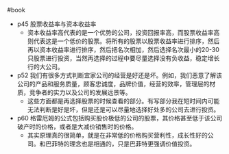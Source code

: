 #book 
- p45 股票收益率与资本收益率 
    - 资本收益率高代表的是一个优势的公司，投资回报率高，而股票收益率高则代表这是一个低价的股票。将所有的股票以股票收益率进行排序，然后再以资本收益率进行排序，然后把名次相加，然后选择名次最小的20-30只股票进行投资，当然再选择的过程中要尽量选择没有负收益，稳定增长行的大公司。 
- p52 我们有很多方式判断宜家公司的经营是好还是坏。例如，我们恶意了解该公司的产品和服务质量，顾客忠诚度，品牌价值，经营的效率，管理层的材质，竞争者的实力以及公司的发展远景等。 
    - 这些方面都是再选择股票的时候查看的部分。有写部分我在短时间内可能无法判断是好是坏，但是还是可以尽量地选择好处多的公司去进行投资。 
- p60 格雷厄姆的公式包括购买股价极低的公司的股票，其价格甚至低于该公司破产时的价格，或者是大减价销售时的价格。 
    - 其实原理真的很简单，就是在非常低的价格购买营利性，成长性好的公司。和巴菲特的理念也是相通的，只是巴菲特更强调价值投资。
